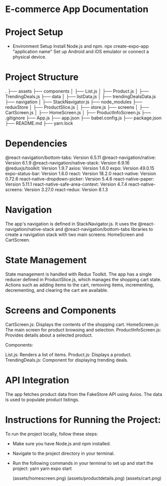 # E-commerce App Documentation

# Project Setup

 * Environment Setup
Install Node.js and npm.
npx create-expo-app "application name"
Set up Android and iOS emulator or connect a physical device.


# Project Structure
.
├── assets
├── components
│   ├── List.js
│   ├── Product.js
│   ├── TrendingDeals.js
├── data
│   ├── listData.js
│   ├── trendingDealsData.js
├── navigation
│   ├── StackNavigator.js
├── node_modules
├── reduxStore
│   ├── ProductSlice.js
│   ├── store.js
├── screens
│   ├── CartScreen.js
│   ├── HomeScreen.js
│   ├── ProductInfoScreen.js
├── .gitignore
├── App.js
├── app.json
├── babel.config.js
├── package.json
├── README.md
├── yarn.lock


# Dependencies
@react-navigation/bottom-tabs: Version 6.5.11
@react-navigation/native: Version 6.1.9
@react-navigation/native-stack: Version 6.9.16
@reduxjs/toolkit: Version 1.9.7
axios: Version 1.6.0
expo: Version 49.0.15
expo-status-bar: Version 1.6.0
react: Version 18.2.0
react-native: Version 0.72.6
react-native-dropdown-picker: Version 5.4.6
react-native-paper: Version 5.11.1
react-native-safe-area-context: Version 4.7.4
react-native-screens: Version 3.27.0
react-redux: Version 8.1.3

# Navigation
The app's navigation is defined in StackNavigator.js. It uses the @react-navigation/native-stack and @react-navigation/bottom-tabs libraries to create a navigation stack with two main screens: HomeScreen and CartScreen.

# State Management
State management is handled with Redux Toolkit. The app has a single reducer defined in ProductSlice.js, which manages the shopping cart state. Actions such as adding items to the cart, removing items, incrementing, decrementing, and clearing the cart are available.

# Screens and Components

CartScreen.js: Displays the contents of the shopping cart.
HomeScreen.js: The main screen for product browsing and selection.
ProductInfoScreen.js: Provides details about a selected product.

Components:

List.js: Renders a list of items.
Product.js: Displays a product.
TrendingDeals.js: Component for displaying trending deals.

# API Integration
The app fetches product data from the FakeStore API using Axios. The data is used to populate product listings.

# Instructions for Running the Project:

To run the project locally, follow these steps:

* Make sure you have Node.js and npm installed.

* Navigate to the project directory in your terminal.

* Run the following commands in your terminal to set up and start the project:
     yarn 
     yarn expo start


     (assets/homescreen.png)
     (assets/productdetails.png)
     (assets/cart.png)